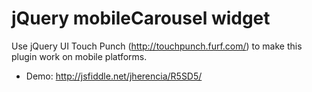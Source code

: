 jQuery mobileCarousel widget
===================

Use jQuery UI Touch Punch (http://touchpunch.furf.com/) to make this plugin work on mobile platforms.

* Demo: http://jsfiddle.net/jherencia/R5SD5/